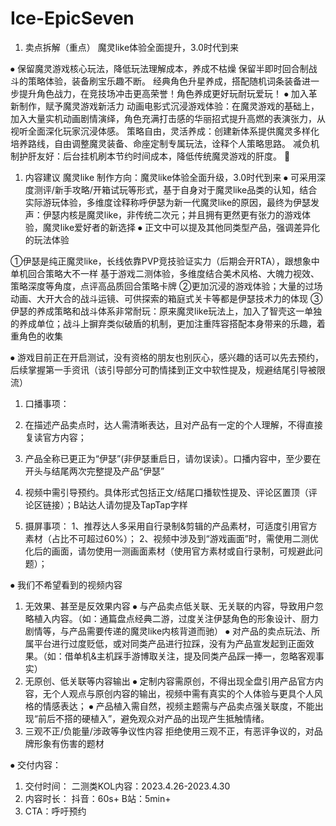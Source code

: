 # Ice-EpicSeven
1)	卖点拆解（重点）
魔灵like体验全面提升，3.0时代到来

⦁	保留魔灵游戏核心玩法，降低玩法理解成本，养成不枯燥
保留半即时回合制战斗的策略体验，装备刷宝乐趣不断。
经典角色升星养成，搭配随机词条装备进一步提升角色战力，在竞技场冲击更高荣誉！角色养成更好玩耐玩爱玩！
⦁	加入革新制作，赋予魔灵游戏新活力
动画电影式沉浸游戏体验：在魔灵游戏的基础上，加入大量实机动画剧情演绎，角色充满打击感的华丽招式提升高燃的表演张力，从视听全面深化玩家沉浸体感。
策略自由，灵活养成：创建新体系提供魔灵多样化培养路线，自由调整魔灵装备、命座定制专属玩法，诠释个人策略思路。
减负机制护肝友好：后台挂机刷本节约时间成本，降低传统魔灵游戏的肝度。


1)	内容建议
魔灵like
制作方向：魔灵like体验全面升级，3.0时代到来
⦁	可采用深度测评/新手攻略/开箱试玩等形式，基于自身对于魔灵like品类的认知，结合实际游玩体验，多维度诠释称呼伊瑟为新一代魔灵like的原因，最终为伊瑟发声：伊瑟内核是魔灵like，非传统二次元；并且拥有更然更有张力的游戏体验，魔灵like爱好者的新选择
⦁	正文中可以提及其他同类型产品，强调差异化的玩法体验

①伊瑟是纯正魔灵like，长线依靠PVP竞技验证实力（后期会开RTA），跟想象中单机回合策略大不一样
基于游戏二测体验，多维度结合美术风格、大魄力视效、策略深度等角度，点评高品质回合策略卡牌
②更加沉浸的游戏体验；大量的过场动画、大开大合的战斗运镜、可供探索的箱庭式关卡等都是伊瑟技术力的体现
③伊瑟的养成策略和战斗体系非常耐玩：原来魔灵like玩法上，加入了智壳这一单独的养成单位；战斗上摒弃类似破盾的机制，更加注重阵容搭配本身带来的乐趣，着重角色的收集

⦁	游戏目前正在开启测试，没有资格的朋友也别灰心，感兴趣的话可以先去预约，后续掌握第一手资讯（该引导部分可酌情揉到正文中软性提及，规避结尾引导被限流）



1)	口播事项：
2)	在描述产品卖点时，达人需清晰表达，且对产品有一定的个人理解，不得直接复读官方内容；
3)	产品全称已更正为“伊瑟”(非伊瑟重启日，请勿误读）。口播内容中，至少要在开头与结尾两次完整提及产品“伊瑟”
4)	视频中需引导预约。具体形式包括正文/结尾口播软性提及、评论区置顶（评论区链接）；B站达人请勿提及TapTap字样

1)	摄屏事项：
1、推荐达人多采用自行录制&剪辑的产品素材，可适度引用官方素材（占比不可超过60%）；
2、视频中涉及到“游戏画面”时，需使用二测优化后的画面，请勿使用一测画面素材（使用官方素材或自行录制，可规避此问题）；

⦁	我们不希望看到的视频内容
1)	无效果、甚至是反效果内容
⦁	与产品卖点低关联、无关联的内容，导致用户忽略植入内容。（如：通篇盘点经典二游，过度关注伊瑟角色的形象设计、厨力剧情等，与产品需要传递的魔灵like内核背道而驰）
⦁	对产品的卖点玩法、所属平台进行过度贬低，或对同类产品进行拉踩，没有为产品宣发起到正面效果。（如：借单机&主机踩手游博取关注，提及同类产品踩一捧一，忽略客观事实）
1)	无原创、低关联等内容输出
⦁	定制内容需原创，不得出现全盘引用产品官方内容，无个人观点与原创内容的输出，视频中需有真实的个人体验与更具个人风格的情感表达；
⦁	产品植入需自然，视频主题需与产品卖点强关联度，不能出现“前后不搭的硬植入”，避免观众对产品的出现产生抵触情绪。
1)	三观不正/负能量/涉政等争议性内容
拒绝使用三观不正，有恶评争议的，对品牌形象有伤害的题材

⦁	交付内容：
1)	交付时间：
二测类KOL内容：2023.4.26-2023.4.30
1)	内容时长：
抖音：60s+
B站：5min+
1)	CTA：呼吁预约
